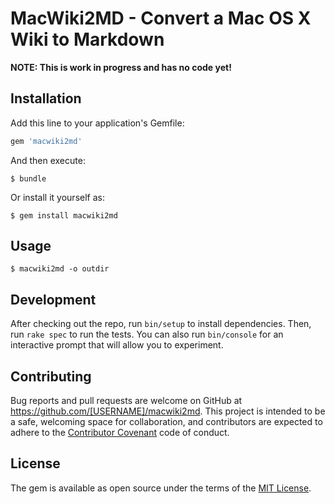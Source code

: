 # MacWiki2MD - Convert a Mac OS X Wiki to Markdown

**NOTE: This is work in progress and has no code yet!**

## Installation

Add this line to your application's Gemfile:

```ruby
gem 'macwiki2md'
```

And then execute:

    $ bundle

Or install it yourself as:

    $ gem install macwiki2md


## Usage

    $ macwiki2md -o outdir


## Development

After checking out the repo, run `bin/setup` to install dependencies.
Then, run `rake spec` to run the tests.
You can also run `bin/console` for an interactive prompt that will allow you to
experiment.


## Contributing

Bug reports and pull requests are welcome on GitHub at
https://github.com/[USERNAME]/macwiki2md.
This project is intended to be a safe, welcoming space for collaboration, and
contributors are expected to adhere to the
[Contributor Covenant](http://contributor-covenant.org) code of conduct.


## License

The gem is available as open source under the terms of the
[MIT License](LICENSE.txt).
